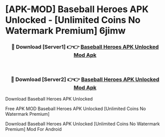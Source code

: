# [APK-MOD] Baseball Heroes APK Unlocked - [Unlimited Coins No Watermark Premium] 6jimw



<div align="center">
<h3>🔴 Download [Server1] 👉👉 <a href="https://momento.my/?title=Baseball_Heroes_APK_Unlocked">Baseball Heroes APK Unlocked Mod Apk</a></h3><br>

<h3>🔴 Download [Server2] 👉👉 <a href="https://momento.my/?title=Baseball_Heroes_APK_Unlocked">Baseball Heroes APK Unlocked Mod Apk</a></h3>
</div>



Download Baseball Heroes APK Unlocked 

Free APK MOD Baseball Heroes APK Unlocked [Unlimited Coins No Watermark Premium]

Download Baseball Heroes APK Unlocked [Unlimited Coins No Watermark Premium] Mod For Android
